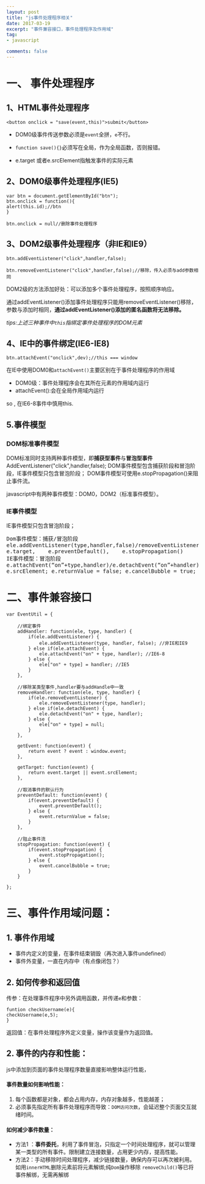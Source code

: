 ```yaml
---
layout: post
title: "js事件处理程序相关"
date: 2017-03-19
excerpt: "事件兼容接口，事件处理程序及作用域"
tag:
- javascript

comments: false
---
```

# 一、 事件处理程序
## 1、HTML事件处理程序
	<button onclick = "save(event,this)">submit</button>

- DOM0级事件传送参数必须是`event`全拼，`e`不行。
- `function save(){}`必须写在全局，作为全局函数，否则报错。

- e.target 或者e.srcElement指触发事件的实际元素

## 2、DOM0级事件处理程序(IE5)

	var btn = document.getElementById("btn");
	btn.onclick = function(){
	alert(this.id);//btn
	}

	btn.onclick = null//删除事件处理程序

## 3、DOM2级事件处理程序（非IE和IE9）
	
	btn.addEventListener("click",handler,false);

	btn.removeEventListener("click",handler,false);//移除，传入必须与add参数相同

DOM2级的方法添加好处：可以添加多个事件处理程序，按照顺序响应。

通过addEventListener()添加事件处理程序只能用removeEventListener()移除，参数与添加时相同，**通过addEventListener()添加的匿名函数将无法移除。**

*tips:上述三种事件中`this`指绑定事件处理程序的DOM元素*
## 4、IE中的事件绑定(IE6-IE8)

	btn.attachEvent("onclick",dev);//this === window
	
在IE中使用DOM0和`attachEvent()`主要区别在于事件处理程序的作用域

- DOM0级：事件处理程序会在其所在元素的作用域内运行
- attachEvent():会在全局作用域内运行

so , 在IE6-8事件中慎用this.

## 5.事件模型
### DOM标准事件模型

DOM标准同时支持两种事件模型，即**捕获型事件**与**冒泡型事件** AddEventListener("click",handler,false);
DOM事件模型包含捕获阶段和冒泡阶段，IE事件模型只包含冒泡阶段；
DOM事件模型可使用e.stopPropagation()来阻止事件流。

javascript中有两种事件模型：DOM0，DOM2（标准事件模型）。

### IE事件模型
IE事件模型只包含冒泡阶段；

<pre>
Dom事件模型：捕获/冒泡阶段
ele.addEventListener(type,handler,false)/removeEventListener(type,handler,false)
e.target,    e.preventDefault(),    e.stopPropagation()
IE事件模型：冒泡阶段
e.attachEvent(“on”+type,handler)/e.detachEvent(“on”+handler);
e.srcElement; e.returnValue = false; e.cancelBubble = true;
</pre>

# 二、事件兼容接口
	
	var EventUtil = {
	
		//绑定事件
		addHandler: function(ele, type, handler) {
			if(ele.addEventListener) {
				ele.addEventListener(type, handler, false); //非IE和IE9
			} else if(ele.attachEvent) {
				ele.attachEvent("on" + type, handler); //IE6-8
			} else {
				ele["on" + type] = handler; //IE5
			}
		},
	
		//移除某类型事件,handler要与addHandle中一致
		removeHandler: function(ele, type, handler) {
			if(ele.removeEventListener) {
				ele.removeEventListener(type, handler);
			} else if(ele.detachEvent) {
				ele.detachEvent("on" + type, handler);
			} else {
				ele["on" + type] = null;
			}
		},
	
		getEvent: function(event) {
			return event ? event : window.event;
		},
	
		getTarget: function(event) {
			return event.target || event.srcElement;
		},
	
		//取消事件的默认行为
		preventDefault: function(event) {
			if(event.preventDefault) {
				event.preventDefault();
			} else {
				event.returnValue = false;
			}
		},
	
		//阻止事件流
		stopPropagation: function(event) {
			if(event.stopPropagation) {
				event.stopPropagation();
			} else {
				event.cancelBubble = true;
			}
		}
	
	};


# 三、事件作用域问题：

## 1. 事件作用域

- 事件内定义的变量，在事件结束销毁（再次进入事件undefined）
- 事件外变量，一直在内存中（有点像闭包？）

## 2. 如何传参和返回值
传参：在处理事件程序中另外调用函数，并传递`e`和参数：

	funtion checkUsername(e){
	checkUsername(e,5);
	}

返回值：在事件处理程序外定义变量，操作该变量作为返回值。

## 2. 事件的内存和性能：

js中添加到页面的事件处理程序数量直接影响整体运行性能，

#### 事件数量如何影响性能：

1. 每个函数都是对象，都会占用内存，内存对象越多，性能越差；
2. 必须事先指定所有事件处理程序而导致：`DOM访问次数`，会延迟整个页面交互就绪时间。

#### 如何减少事件数量：

- 方法1 ：**事件委托**，利用了事件冒泡，只指定一个时间处理程序，就可以管理某一类型的所有事件。限制建立连接数量，占用更少内存，提高性能。
- 方法2：手动移除时间处理程序，减少链接数量，确保内存可以再次被利用。如用`innerHTML`删除元素前将元素解绑;纯`Dom`操作移除  `removeChild()`等已将事件解绑，无需再解绑

